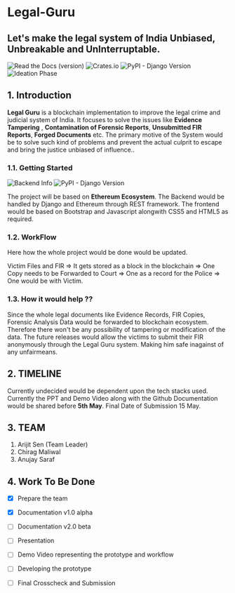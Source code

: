 # Legal-Guru
## Let's make the legal system of India Unbiased, Unbreakable and UnInterruptable.

![Read the Docs (version)](https://img.shields.io/readthedocs/pip/stable.svg) 
![Crates.io](https://img.shields.io/crates/l/rustc-serialize.svg) 
![PyPI - Django Version](https://img.shields.io/pypi/djversions/djangorestframework.svg)
![Ideation Phase](https://img.shields.io/badge/version-ideation%20phase-blue.svg)


## 1. Introduction

**Legal Guru** is a blockchain implementation to improve the legal crime and judicial system of India. It focuses to solve the issues like **Evidence Tampering** , **Contamination of Forensic Reports**, **Unsubmitted FIR Reports**, **Forged Documents** etc. 
The primary motive of the System would be to solve such kind of problems and prevent the actual culprit to escape and bring the justice unbiased of influence..

### 1.1. Getting Started
![Backend Info](https://img.shields.io/badge/backend-Ethereum-brightgreen.svg) 
![PyPI - Django Version](https://img.shields.io/pypi/djversions/djangorestframework.svg)

The project will be based on **Ethereum Ecosystem**. The Backend would be handled by Django and Ethereum through REST framework. The frontend would be based on Bootstrap and Javascript alongwith CSS5 and HTML5 as required.

### 1.2. WorkFlow 

Here how the whole project would be done would be updated.

Victim Files and FIR => It gets stored as a block in the blockchain => One Copy needs to be Forwarded  to Court => One as a record for the Police => One would be with Victim.

### 1.3. How it would help ??

Since the whole legal documents like Evidence Records, FIR Copies, Forensic Analysis Data would be forwarded to blockchain ecosystem. Therefore there won't be any possibility of tampering or modification of the data. The future releases would allow the victims to submit their FIR anonymously through the Legal Guru system. Making him safe inagainst of any unfairmeans.

## 2. TIMELINE

Currently undecided would be dependent upon the tech stacks used. Currently the PPT and Demo Video along with the Github Documentation would be shared before **5th May**. Final Date of Submission 15 May.

## 3. TEAM

1. Arijit Sen (Team Leader)
2. Chirag Maliwal
3. Anujay Saraf

## 4. Work To Be Done

- [X] Prepare the team
- [X] Documentation v1.0 alpha
- [ ] Documentation v2.0 beta
- [ ] Presentation
- [ ] Demo Video representing the prototype and workflow
- [ ] Developing the prototype 
- [ ] Final Crosscheck and Submission

